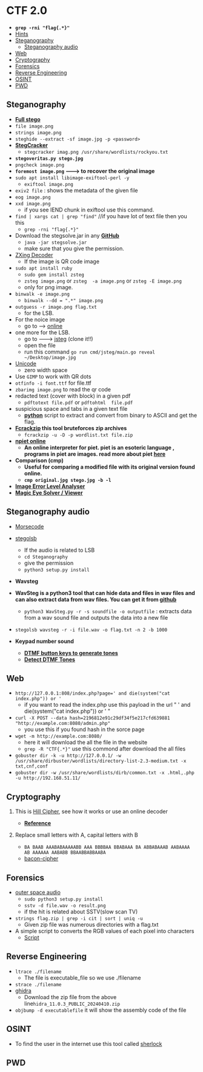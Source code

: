 # CTF 2.0

- __`grep -rni "flag{.*}"`__
- [Hints](/CTF/Important.md)
- [Steganography](#stenography)
  - [Steganography audio](#stenographyaudio)
- [Web](#web)
- [Cryptography](#crypto)
- [Forensics](#forensics)
- [Reverse Engineering](#rev)
- [OSINT](#osint)
- [PWD](#pwd)

## Steganography <a name="stenography"></a>
- __[Full stego](https://github.com/DominicBreuker/stego-toolkit?tab=readme-ov-file)__
- ```file image.png```
- ```strings image.png```
- ```steghide --extract -sf image.jpg -p <password>```
-  __[StegCracker](https://github.com/Paradoxis/StegCracker)__
   - `stegcracker imag.png /usr/share/wordlists/rockyou.txt`
- __`stegoveritas.py stego.jpg`__
- ```pngcheck image.png```
- __`foremost image.png` ---> to recover the original image__
- ```sudo apt install libimage-exiftool-perl -y```
  - ```exiftool image.png```
- `exiv2 file` : shows the metadata of the given file
- ```eog image.png```
- ```xxd image.png```
  - if you see IEND chunk in exiftool use this command.
- ```find | xargs cat | grep "find"``` //if you have lot of text file then you this
  - ```grep -rni "flag{.*}"```
- Download the stegsolve.jar in any __[GitHub](https://github.com/zer00d4y/stegsolve.git)__
  - ```java -jar stegsolve.jar```
  - make sure that you give the permission. 
- [ZXing Decoder](https://zxing.org/w/decode.jspx)
  - If the image is QR code image
- ```sudo apt install ruby```
  - ```sudo gem install zsteg```
  - ```zsteg image.png``` or ```zsteg  -a image.png``` or `zsteg -E image.png`
  - only for png image.
- ```binwalk -e image.png```
  - ```binwalk --dd = ".*" image.png```
- ```outguess -r image.png flag.txt```
  - for the LSB.
- For the noice image
  - go to --> [online](https://piellardj.github.io/stereogram-solver)
- one more for the LSB.
  - go to ---> [jsteg](https://github.com/lukechampine/jsteg) (clone it!!)
  - open the file
  - run this command ```go run cmd/jsteg/main.go reveal ~/Desktop/image.jpg```
- [Unicode](https://330k.github.io/misc_tools/unicode_steganography.html) 
  - zero width space
- Use ```GIMP``` to work with QR dots
- ```otfinfo -i font.ttf``` for file.ttf
- ```zbarimg image.png``` to read the qr code
- redacted text (cover with block) in a given pdf
  - ```pdftotext file.pdf``` or ```pdftohtml  file.pdf```
- suspicious space and tabs in a given text file
  - __[python](https://github.com/Chittu13/All_in_one/blob/main/CTF/Codes/space.md)__ script to extract and convert from binary to ASCII and get  the flag.
- __[Fcrackzip](https://github.com/hyc/fcrackzip) this tool bruteforces zip archives__
  - `fcrackzip -u -D -p wordlist.txt file.zip`
- __[npiet online](https://www.bertnase.de/npiet/npiet-execute.php)__
  - __An online interpreter for piet. piet is an esoteric language , programs in piet are images. read more about piet [here](https://www.dangermouse.net/esoteric/piet.html)__
- __Comparison (cmp)__
  - __Useful for comparing a modified file with its original version found online.__
  - __`cmp original.jpg stego.jpg -b -l`__
- __[Image Error Level Analyser](https://29a.ch/sandbox/2012/imageerrorlevelanalysis/)__
- __[Magic Eye Solver / Viewer](https://magiceye.ecksdee.co.uk/)__

## Steganography audio <a name="stenographyaudio"></a>
- [Morsecode](https://morsecode.world/international/decoder/audio-decoder-adaptive.html)
- [stegolsb](https://github.com/ragibson/Steganography.git)
  - If the audio is related to LSB
  - ```cd Steganography```
  - give the permission
  - ```python3 setup.py install```
-  __Wavsteg__
  - __WavSteg is a python3 tool that can hide data and files in wav files and can also extract data from wav files. You can get it from [github](https://github.com/ragibson/Steganography.git)__
    - `python3 WavSteg.py -r -s soundfile -o outputfile` : extracts data from a wav sound file and outputs the data into a new file
  - ```stegolsb wavsteg -r -i file.wav -o flag.txt -n 2 -b 1000```

- __Keypad number sound__
  - __[DTMF button keys to generate tones](https://unframework.github.io/dtmf-detect/)__
  - __[Detect DTMF Tones](http://dialabc.com/sound/detect/index.html)__


## Web <a name="web"></a>
- ```http://127.0.0.1:808/index.php?page=' and die(system("cat index.php")) or ' ```
  - if you want to read the index.php use this payload in the url "    ' and die(system("cat index.php")) or ' "
- ```curl -X POST --data hash=2196812e91c29df34f5e217cfd639881 "http://example.com:8080/admin.php"```
  - you use this if you found hash in the sorce page
- ```wget -m http://example.com:8080/```
  - here it will download the all the file in the website
  - ```grep -R "CTF{.*}"``` use this commond after download the all files
- ```gobuster dir -k -u http://127.0.0.1/ -w /usr/share/dirbuster/wordlists/directory-list-2.3-medium.txt -x txt,cnf,conf```
- ```gobuster dir -w /usr/share/wordlists/dirb/common.txt -x .html,.php -u http://192.168.51.11/```

## Cryptography <a name="crypto"></a>
1. This is [Hill Cipher](https://www.dcode.fr/hill-cipher), see how it works or use an online decoder
   - __[Reference](https://github.com/Chittu13/All_in_one/tree/main/CTF/cryptography/hill.md)__

2. Replace small letters with A, capital letters with B
    - ```BA BAAB AAABABAAAAABB AAA BBBBAA BBABAAA BA ABBABAAAB AABAAAA AB AAAAAA AABABB BBAABBABBAABA```
    - [bacon-cipher](https://www.dcode.fr/bacon-cipher)
## Forensics <a name="forensics"></a>
- [outer space audio](https://github.com/colaclanth/sstv.git)
  - ```sudo python3 setup.py install```
  - ```sstv -d file.wav -o result.png```
  - if the hit is related about SSTV(slow scan TV)
- ```strings flag.zip | grep -i cit | sort | uniq -u```
  - Given zip file was numerous directories with a flag.txt
- A simple script to converts the RGB values of each pixel into characters
  - [Script](https://github.com/Chittu13/All_in_one/tree/main/CTF/Codes)
## Reverse Engineering <a name="rev"></a>
- ```ltrace ./filename```
  - The file is executable_file so we use ./filename
- ```strace ./filename```
- [ghidra](https://github.com/NationalSecurityAgency/ghidra/releases)
  - Download the zip file from the above line```hidra_11.0.3_PUBLIC_20240410.zip```
- ```objbump -d executablefile``` it will show the assembly code of the file

## OSINT <a name="osint"></a>
- To find the user in the internet use this tool called [sherlock](https://github.com/Chittu13/All_in_one/blob/main/CTF/Tools/sherlock.md)

## PWD <a name="pwd"></a>


